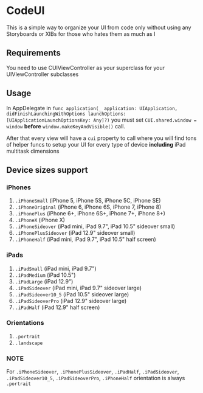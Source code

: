 # CodeUI
This is a simple way to organize your UI from code only without using any Storyboards or XIBs for those who hates them as much as I

## Requirements
You need to use CUIViewController as your superclass for your UIVIewController subclasses

## Usage
In AppDelegate in `func application(_ application: UIApplication, didFinishLaunchingWithOptions launchOptions: [UIApplicationLaunchOptionsKey: Any]?)` you must set `CUI.shared.window = window` **before** `window.makeKeyAndVisible()` call.

After that every view will have a `cui` property to call where you will find tons of helper funcs to setup your UI for every type of device **including** iPad multitask dimensions

## Device sizes support
### iPhones
1. `.iPhoneSmall` (iPhone 5, iPhone 5S, iPhone 5C, iPhone SE)
2. `.iPhoneOriginal` (iPhone 6, iPhone 6S, iPhone 7, iPhone 8)
3. `.iPhonePlus` (iPhone 6+, iPhone 6S+, iPhone 7+, iPhone 8+)
4. `.iPhoneX` (iPhone X)
5. `.iPhoneSideover` (iPad mini, iPad 9.7", iPad 10.5" sideover small)
6. `.iPhonePlusSideover` (iPad 12.9" sideover small)
7. `.iPhoneHalf` (iPad mini, iPad 9.7", iPad 10.5" half screen)

### iPads
1. `.iPadSmall` (iPad mini, iPad 9.7")
2. `.iPadMedium` (iPad 10.5")
3. `.iPadLarge` (iPad 12.9")
4. `.iPadSideover` (iPad mini, iPad 9.7" sideover large)
5. `.iPadSideover10_5` (iPad 10.5" sideover large)
6. `.iPadSideoverPro` (iPad 12.9" sideover large)
7. `.iPadHalf` (iPad 12.9" half screen)

### Orientations
1. `.portrait`
2. `.landscape`

### NOTE

For `.iPhoneSideover`, `.iPhonePlusSideover`, `.iPadHalf`, `.iPadSideover`, `.iPadSideover10_5`, `.iPadSideoverPro`, `.iPhoneHalf` orientation is always `.portrait`
